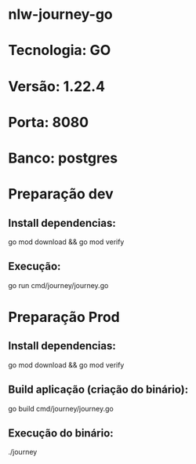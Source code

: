 # nlw-journey-go

# Tecnologia: GO
# Versão: 1.22.4
# Porta: 8080
# Banco: postgres

# Preparação dev
## Install dependencias:
go mod download && go mod verify
## Execução:
go run cmd/journey/journey.go 

# Preparação Prod
## Install dependencias:
go mod download && go mod verify
## Build aplicação (criação do binário):
go build cmd/journey/journey.go 
## Execução do binário:
./journey